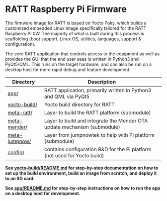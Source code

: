 # RATT Raspberry Pi Firmware

The firmware image for RATT is based on Yocto Poky, which builds a customized embedded Linux image specifically tailored for the RATT Raspberry Pi 0W.  The majority of what is built during this process is scaffolding (boot support, Linux OS, utilities, languages, support & configuration).

The core RATT application that controls access to the equipment as well as provides the GUI that the end user sees is written in Python3 and PyQt5/QML.  This runs on the target hardware, and can also be run on a desktop host for more rapid debug and feature development.

| Directory | Description |
| --------- | ----------- |
| [app/](app/) |RATT application, primarily written in Python3 and QML via PyQt5 |
| [yocto-build/](yocto-build/) |Yocto build directory for RATT |
| [meta-ratt/](meta-ratt/)   |Layer to build the RATT platform (submodule) |
| [meta-mender/](meta-mender/) |Layer to build and integrate the Mender OTA update mechanism (submodule) |
| [meta-jumpnow/](meta-jumpnow/) |Layer from jumpnowtek to help with Pi platform (submodule)|
| [config/](config/) |contains configuration R&D for the Pi platform (not used for Yocto build) |

**See [yocto-build/README.md](yocto-build/README.md) for step-by-step documentation on how to set up the build environment, build an image from scratch, and deploy it to an SD card.**

**See [app/README.md](app/README.md) for step-by-step instructions on how to run the app on a desktop host for development.**
